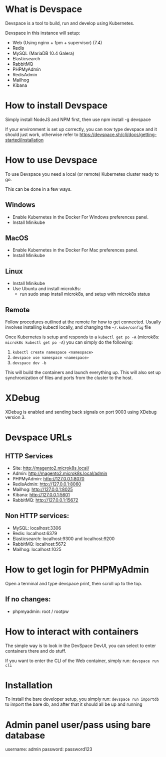 # What is Devspace
Devspace is a tool to build, run and develop using Kubernetes.

Devspace in this instance will setup:

- Web (Using nginx + fpm + supervisor) (7.4)
- Redis
- MySQL (MariaDB 10.4 Galera)
- Elasticsearch
- RabbitMQ
- PHPMyAdmin
- RedisAdmin
- Mailhog
- Kibana

# How to install Devspace
Simply install NodeJS and NPM first, then use npm install -g devspace

If your environment is set up correctly, you can now type devspace and it should just work, otherwise refer to https://devspace.sh/cli/docs/getting-started/installation

# How to use Devspace

To use Devspace you need a local (or remote) Kubernetes cluster ready to go.

This can be done in a few ways.

## Windows
- Enable Kubernetes in the Docker For Windows preferences panel.
- Install Minikube

## MacOS
- Enable Kubernetes in the Docker For Mac preferences panel.
- Install Minikube

## Linux
- Install Minikube
- Use Ubuntu and install microk8s:
  - run sudo snap install microk8s, and setup with microk8s status

## Remote

Follow procedures outlined at the remote for how to get connected. Usually involves installing kubectl locally, and changing the `~/.kube/config` file

Once Kubernetes is setup and responds to a `kubectl get po -A` (microk8s: `microk8s kubectl get po -A`) you can simply do the following:

1. `kubectl create namespace <namespace>`
2. `devspace use namespace <namespace>`
2. `devspace dev -b`

This will build the containers and launch everything up.
This will also set up synchronization of files and ports from the cluster to the host.

# XDebug
XDebug is enabled and sending back signals on port 9003 using XDebug version 3.

# Devspace URLs
## HTTP Services
- Site: http://magento2.microk8s.local/
- Admin: http://magento2.microk8s.local/admin
- PHPMyAdmin: http://127.0.0.1:8070
- RedisAdmin: http://127.0.0.1:8060
- Mailhog: http://127.0.0.1:8025
- Kibana: http://127.0.0.1:5601
- RabbitMQ: http://127.0.0.1:15672

## Non HTTP services:
- MySQL: localhost:3306
- Redis: localhost:6379
- Elasticsearch: localhost:9300 and localhost:9200
- RabbitMQ: localhost:5672
- Mailhog: localhost:1025

# How to get login for PHPMyAdmin

Open a terminal and type devspace print, then scroll up to the top.

## If no changes:
- phpmyadmin: root / rootpw

# How to interact with containers

The simple way is to look in the DevSpace DevUI, you can select to enter containers there and do stuff.

If you want to enter the CLI of the Web container, simply run: `devspace run cli`

# Installation
To install the bare developer setup, you simply run: `devspace run importdb` to import the bare db, and after that it should all be up and running

# Admin panel user/pass using bare database
username: admin
password: password123
